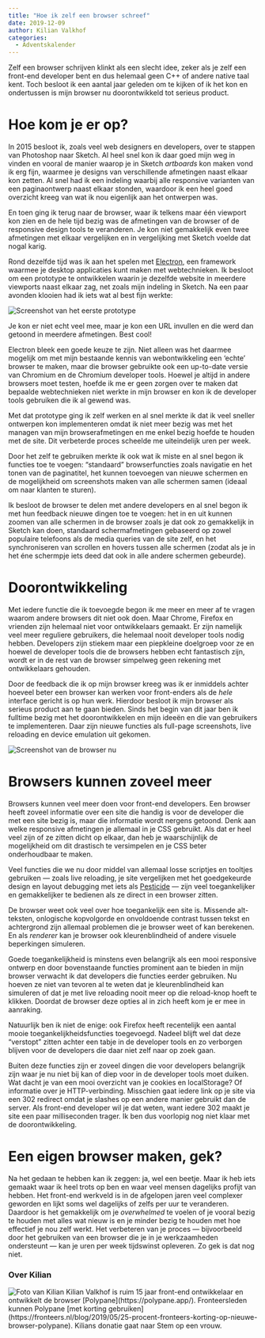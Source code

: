 ```yaml
---
title: "Hoe ik zelf een browser schreef"
date: 2019-12-09
author: Kilian Valkhof
categories: 
  - Adventskalender
---
```

Zelf een browser schrijven klinkt als een slecht idee, zeker als je zelf een front-end developer bent en dus helemaal geen C++ of andere native taal kent. Toch besloot ik een aantal jaar geleden om te kijken of ik het kon en ondertussen is mijn browser nu doorontwikkeld tot serieus product.

# Hoe kom je er op?

In 2015 besloot ik, zoals veel web designers en developers, over te stappen van Photoshop naar Sketch. Al heel snel kon ik daar goed mijn weg in vinden en vooral de manier waarop je in Sketch *artboards* kon maken vond ik erg fijn, waarmee je designs van verschillende afmetingen naast elkaar kon zetten. Al snel had ik een indeling waarbij alle responsive varianten van een paginaontwerp naast elkaar stonden, waardoor ik een heel goed overzicht kreeg van wat ik nou eigenlijk aan het ontwerpen was.

En toen ging ik terug naar de browser, waar ik telkens maar één viewport kon zien en de hele tijd bezig was de afmetingen van de browser of de responsive design tools te veranderen. Je kon niet gemakkelijk even twee afmetingen met elkaar vergelijken en in vergelijking met Sketch voelde dat nogal karig.

Rond dezelfde tijd was ik aan het spelen met [Electron](https://electronjs.org/), een framework waarmee je desktop applicaties kunt maken met webtechnieken. Ik besloot om een prototype te ontwikkelen waarin je dezelfde website in meerdere viewports naast elkaar zag, net zoals mijn indeling in Sketch. Na een paar avonden klooien had ik iets wat al best fijn werkte:

![Screenshot van het eerste prototype](https://fronteers.nl/_img/adventskalender/eigen-browser/screenshot-polypane-prototype.png)

Je kon er niet echt veel mee, maar je kon een URL invullen en die werd dan getoond in meerdere afmetingen. Best cool!

Electron bleek een goede keuze te zijn. Niet alleen was het daarmee mogelijk om met mijn bestaande kennis van webontwikkeling een ‘echte’ browser te maken, maar die browser gebruikte ook een up-to-date versie van Chromium en de Chromium developer tools. Hoewel je altijd in andere browsers moet testen, hoefde ik me er geen zorgen over te maken dat bepaalde webtechnieken niet werkte in mijn browser en kon ik de developer tools gebruiken die ik al gewend was.

Met dat prototype ging ik zelf werken en al snel merkte ik dat ik veel sneller ontwerpen kon implementeren omdat ik niet meer bezig was met het managen van mijn browserafmetingen en me enkel bezig hoefde te houden met de site. Dit verbeterde proces scheelde me uiteindelijk uren per week.

Door het zelf te gebruiken merkte ik ook wat ik miste en al snel begon ik functies toe te voegen: “standaard” browserfuncties zoals navigatie en het tonen van de paginatitel, het kunnen toevoegen van nieuwe schermen en de mogelijkheid om screenshots maken van alle schermen samen (ideaal om naar klanten te sturen).

Ik besloot de browser te delen met andere developers en al snel begon ik met hun feedback nieuwe dingen toe te voegen: het in en uit kunnen zoomen van alle schermen in de browser zoals je dat ook zo gemakkelijk in Sketch kan doen, standaard schermafmetingen gebaseerd op zowel populaire telefoons als de media queries van de site zelf, en het synchroniseren van scrollen en hovers tussen alle schermen (zodat als je in het éne schermpje iets deed dat ook in alle andere schermen gebeurde).

# Doorontwikkeling

Met iedere functie die ik toevoegde begon ik me meer en meer af te vragen waarom andere browsers dit niet ook doen. Maar Chrome, Firefox en vrienden zijn helemaal niet voor ontwikkelaars gemaakt. Er zijn namelijk veel meer reguliere gebruikers, die helemaal nooit developer tools nodig hebben. Developers zijn stiekem maar een piepkleine doelgroep voor ze en hoewel de developer tools die de browsers hebben echt fantastisch zijn, wordt er in de rest van de browser simpelweg geen rekening met ontwikkelaars gehouden.

Door de feedback die ik op mijn browser kreeg was ik er inmiddels achter hoeveel beter een browser kan werken voor front-enders als de *hele* interface gericht is op hun werk. Hierdoor besloot ik mijn browser als serieus product aan te gaan bieden. Sinds het begin van dit jaar ben ik fulltime bezig met het doorontwikkelen en mijn ideeën en die van gebruikers te implementeren. Daar zijn nieuwe functies als full-page screenshots, live reloading en device emulation uit gekomen.

![Screenshot van de browser nu](https://fronteers.nl/_img/adventskalender/eigen-browser/screenshot-polypane-now.png)

# Browsers kunnen zoveel meer

Browsers kunnen veel meer doen voor front-end developers. Een browser heeft zoveel informatie over een site die handig is voor de developer die met een site bezig is, maar die informatie wordt nergens getoond. Denk aan welke responsive afmetingen je allemaal in je CSS gebruikt. Als dat er heel veel zijn of ze zitten dicht op elkaar, dan heb je waarschijnlijk de mogelijkheid om dit drastisch te versimpelen en je CSS beter onderhoudbaar te maken.

Veel functies die we nu door middel van allemaal losse scriptjes en tooltjes gebruiken — zoals live reloading, je site vergelijken met het goedgekeurde design en layout debugging met iets als [Pesticide](http://pesticide.io/) — zijn veel toegankelijker en gemakkelijker te bedienen als ze direct in een browser zitten.

De browser weet ook veel over hoe toegankelijk een site is. Missende alt-teksten, onlogische kopvolgorde en onvoldoende contrast tussen tekst en achtergrond zijn allemaal problemen die je browser weet of kan berekenen. En als *renderer* kan je browser ook kleurenblindheid of andere visuele beperkingen simuleren.

Goede toegankelijkheid is minstens even belangrijk als een mooi responsive ontwerp en door bovenstaande functies prominent aan te bieden in mijn browser verwacht ik dat developers die functies eerder gebruiken. Nu hoeven ze niet van tevoren al te weten dat je kleurenblindheid kan simuleren of dat je met live reloading nooit meer op die reload-knop hoeft te klikken. Doordat de browser deze opties al in zich heeft kom je er mee in aanraking.

Natuurlijk ben ik niet de enige: ook Firefox heeft recentelijk een aantal mooie toegankelijkheidsfuncties toegevoegd. Nadeel blijft wel dat deze “verstopt” zitten achter een tabje in de developer tools en zo verborgen blijven voor de developers die daar niet zelf naar op zoek gaan.

Buiten deze functies zijn er zoveel dingen die voor developers belangrijk zijn waar je nu niet bij kan of diep voor in de developer tools moet duiken. Wat dacht je van een mooi overzicht van je cookies en localStorage? Of informatie over je HTTP-verbinding. Misschien gaat iedere link op je site via een 302 redirect omdat je slashes op een andere manier gebruikt dan de server. Als front-end developer wil je dat weten, want iedere 302 maakt je site een paar milliseconden trager. Ik ben dus voorlopig nog niet klaar met de doorontwikkeling.

# Een eigen browser maken, gek?

Na het gedaan te hebben kan ik zeggen: ja, wel een beetje. Maar ik heb iets gemaakt waar ik heel trots op ben en waar veel mensen dagelijks profijt van hebben. Het front-end werkveld is in de afgelopen jaren veel complexer geworden en lijkt soms wel dagelijks of zelfs per uur te veranderen. Daardoor is het gemakkelijk om je *overwhelmed* te voelen of je vooral bezig te houden met alles wat nieuw is en je minder bezig te houden met hoe effectief je nou zelf werkt. Het verbeteren van je proces — bijvoorbeeld door het gebruiken van een browser die je in je werkzaamheden ondersteunt — kan je uren per week tijdswinst opleveren. Zo gek is dat nog niet.

### Over Kilian
<img src="/archief/_img/adventskalender/eigen-browser/kilian.png" alt="Foto van Kilian" class="floating-portrait">
Kilian Valkhof is ruim 15 jaar front-end ontwikkelaar en ontwikkelt de browser [Polypane](https://polypane.app/). Fronteersleden kunnen Polypane [met korting gebruiken](https://fronteers.nl/blog/2019/05/25-procent-fronteers-korting-op-nieuwe-browser-polypane).
Kilians donatie gaat naar Stem op een vrouw.
